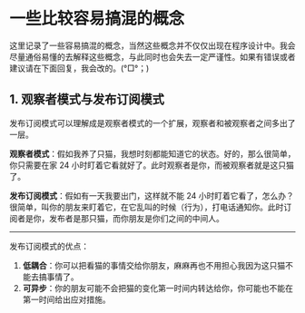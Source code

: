 # 一些比较容易搞混的概念

这里记录了一些容易搞混的概念，当然这些概念并不仅仅出现在程序设计中。我会尽量通俗易懂的去解释这些概念，与此同时也会失去一定严谨性。如果有错误或者建议请在下面回复，我会改的。(°□°；)



## 1. 观察者模式与发布订阅模式

发布订阅模式可以理解成是观察者模式的一个扩展，观察者和被观察者之间多出了一层。

**观察者模式**：假如我养了只猫，我想时刻都能知道它的状态。好的，那么很简单，你只需要在家 24 小时盯着它看就好了。此时观察者是你，而被观察者就是这只猫了。

**发布订阅模式**：假如有一天我要出门，这样就不能 24 小时盯着它看了，怎么办？很简单，叫你的朋友来盯着它，在它乱叫的时候（行为），打电话通知你。此时订阅者是你，发布者是那只猫，而你朋友是你们之间的中间人。

---

发布订阅模式的优点：

1. **低耦合**：你可以把看猫的事情交给你朋友，麻麻再也不用担心我因为这只猫不能去搞事情了。
2. **可异步**：你的朋友可能不会把猫的变化第一时间内转达给你，你可能也不能在第一时间给出应对措施。


